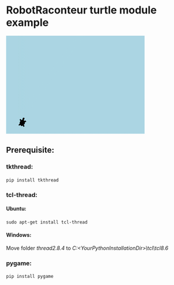 # RobotRaconteur turtle module example
![](images/turtle.gif)

## Prerequisite:
### tkthread:
`pip install tkthread`
### tcl-thread:
#### Ubuntu:
`sudo apt-get install tcl-thread`
#### Windows:
Move folder *thread2.8.4* to *C:\<YourPythonInstallationDir>\tcl\tcl8.6*
### pygame:
`pip install pygame`

